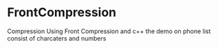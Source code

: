 # FrontCompression
Compression Using Front Compression and c++
the demo on phone list consist of charcaters and numbers
